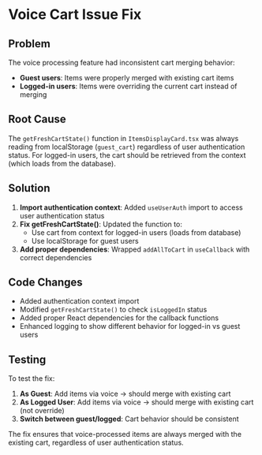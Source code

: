 # Voice Cart Issue Fix

## Problem
The voice processing feature had inconsistent cart merging behavior:
- **Guest users**: Items were properly merged with existing cart items
- **Logged-in users**: Items were overriding the current cart instead of merging

## Root Cause
The `getFreshCartState()` function in `ItemsDisplayCard.tsx` was always reading from localStorage (`guest_cart`) regardless of user authentication status. For logged-in users, the cart should be retrieved from the context (which loads from the database).

## Solution
1. **Import authentication context**: Added `useUserAuth` import to access user authentication status
2. **Fix getFreshCartState()**: Updated the function to:
   - Use cart from context for logged-in users (loads from database)
   - Use localStorage for guest users
3. **Add proper dependencies**: Wrapped `addAllToCart` in `useCallback` with correct dependencies

## Code Changes
- Added authentication context import
- Modified `getFreshCartState()` to check `isLoggedIn` status
- Added proper React dependencies for the callback functions
- Enhanced logging to show different behavior for logged-in vs guest users

## Testing
To test the fix:
1. **As Guest**: Add items via voice → should merge with existing cart
2. **As Logged User**: Add items via voice → should merge with existing cart (not override)
3. **Switch between guest/logged**: Cart behavior should be consistent

The fix ensures that voice-processed items are always merged with the existing cart, regardless of user authentication status.
